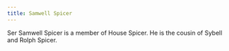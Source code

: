```yaml
---
title: Samwell Spicer
---
```


Ser Samwell Spicer is a member of House Spicer. He is the cousin of Sybell and Rolph Spicer.


